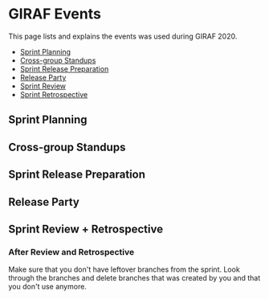 # GIRAF Events

This page lists and explains the events was used during GIRAF 2020.

- [Sprint Planning](#sprint-planning)
- [Cross-group Standups](#cross-group-standups)
- [Sprint Release Preparation](#sprint-release-preparation)
- [Release Party](#release-party)
- [Sprint Review](#sprint-review)
- [Sprint Retrospective](#sprint-retrospective)

## Sprint Planning

## Cross-group Standups

## Sprint Release Preparation

## Release Party

## Sprint Review + Retrospective

### After Review and Retrospective

Make sure that you don't have leftover branches from the sprint.
Look through the branches and delete branches that was created by you and that you don't use anymore.